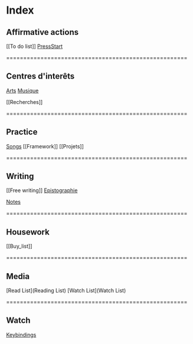 # Index

## Affirmative actions
[[To do list]]
[PressStart](PressStart)

=====================================================
## Centres d'interêts
[Arts](./arts/Arts.md)
[Musique](./musique/Musique.md)

[[Recherches]]

=====================================================
## Practice
[Songs](./songs/Songs)
[[Framework]]
[[Projets]]

=====================================================
## Writing
[[Free writing]]
[Epistographie](./epistographie/Epistographie)

[Notes](./notes/notes.md)

=====================================================
## Housework
[[Buy_list]]

=====================================================
## Media
[Read List](Reading List)
[Watch List](Watch List)


=====================================================
## Watch



[Keybindings](./cheatsheets/Keybindings)
